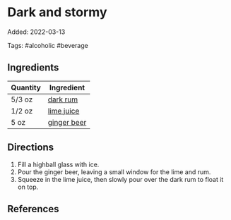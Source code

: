 # Dark and stormy

Added: 2022-03-13

Tags: #alcoholic #beverage

## Ingredients

| Quantity | Ingredient                                    |
| -------- | --------------------------------------------- |
| 5/3 oz   | [dark rum](../_ingredients/rum.md)            |
| 1/2 oz   | [lime juice](../_ingredients/lime-juice.md)   |
| 5 oz     | [ginger beer](../_ingredients/ginger-beer.md) |

## Directions

1. Fill a highball glass with ice.
2. Pour the ginger beer, leaving a small window for the lime and rum.
3. Squeeze in the lime juice, then slowly pour over the dark rum to float it on top.

## References

[^1]: Original recipe: The Periodic Table of Cocktails

